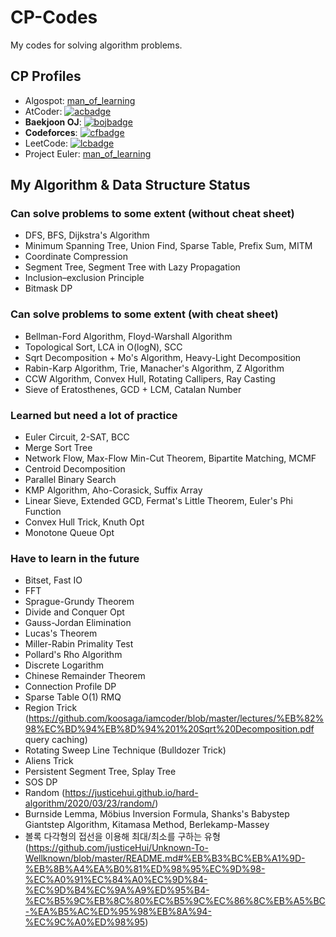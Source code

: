 # CP-Codes
My codes for solving algorithm problems.

## CP Profiles
- Algospot: [man_of_learning](https://algospot.com/user/profile/93932)
- AtCoder: [![acbadge](https://cp-logo.vercel.app/atcoder/man_of_learning)](https://atcoder.jp/users/man_of_learning)
- **Baekjoon OJ**: [![bojbadge](http://mazassumnida.wtf/api/mini/generate_badge?boj=man_of_learning)](https://solved.ac/man_of_learning)
- **Codeforces**: [![cfbadge](https://cp-logo.vercel.app/codeforces/man_of_learning)](https://codeforces.com/profile/man_of_learning)
- LeetCode: [![lcbadge](https://badges.peiyuan.ch/leetcode/77jwk0724/name)](https://leetcode.com/77jwk0724/)
- Project Euler: [man_of_learning](https://projecteuler.net/progress=man_of_learning)

## My Algorithm & Data Structure Status

### Can solve problems to some extent (without cheat sheet)

- DFS, BFS, Dijkstra's Algorithm
- Minimum Spanning Tree, Union Find, Sparse Table, Prefix Sum, MITM
- Coordinate Compression
- Segment Tree, Segment Tree with Lazy Propagation
- Inclusion–exclusion Principle
- Bitmask DP

### Can solve problems to some extent (with cheat sheet)

- Bellman-Ford Algorithm, Floyd-Warshall Algorithm
- Topological Sort, LCA in O(logN), SCC
- Sqrt Decomposition + Mo's Algorithm, Heavy-Light Decomposition
- Rabin-Karp Algorithm, Trie, Manacher's Algorithm, Z Algorithm
- CCW Algorithm, Convex Hull, Rotating Callipers, Ray Casting
- Sieve of Eratosthenes, GCD + LCM, Catalan Number

### Learned but need a lot of practice

- Euler Circuit, 2-SAT, BCC
- Merge Sort Tree
- Network Flow, Max-Flow Min-Cut Theorem, Bipartite Matching, MCMF
- Centroid Decomposition
- Parallel Binary Search
- KMP Algorithm, Aho-Corasick, Suffix Array
- Linear Sieve, Extended GCD, Fermat's Little Theorem, Euler's Phi Function
- Convex Hull Trick, Knuth Opt
- Monotone Queue Opt

### Have to learn in the future

- Bitset, Fast IO
- FFT
- Sprague-Grundy Theorem
- Divide and Conquer Opt
- Gauss-Jordan Elimination
- Lucas's Theorem
- Miller-Rabin Primality Test
- Pollard's Rho Algorithm
- Discrete Logarithm
- Chinese Remainder Theorem
- Connection Profile DP
- Sparse Table O(1) RMQ
- Region Trick (https://github.com/koosaga/iamcoder/blob/master/lectures/%EB%82%98%EC%BD%94%EB%8D%94%201%20Sqrt%20Decomposition.pdf query caching)
- Rotating Sweep Line Technique (Bulldozer Trick)
- Aliens Trick
- Persistent Segment Tree, Splay Tree
- SOS DP
- Random (https://justicehui.github.io/hard-algorithm/2020/03/23/random/)
- Burnside Lemma, Möbius Inversion Formula, Shanks's Babystep Giantstep Algorithm, Kitamasa Method, Berlekamp-Massey
- 볼록 다각형의 접선을 이용해 최대/최소를 구하는 유형 (https://github.com/justiceHui/Unknown-To-Wellknown/blob/master/README.md#%EB%B3%BC%EB%A1%9D-%EB%8B%A4%EA%B0%81%ED%98%95%EC%9D%98-%EC%A0%91%EC%84%A0%EC%9D%84-%EC%9D%B4%EC%9A%A9%ED%95%B4-%EC%B5%9C%EB%8C%80%EC%B5%9C%EC%86%8C%EB%A5%BC-%EA%B5%AC%ED%95%98%EB%8A%94-%EC%9C%A0%ED%98%95)